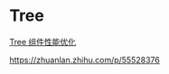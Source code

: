 # Tree

[Tree 组件性能优化](https://zhuanlan.zhihu.com/p/142618127)

https://zhuanlan.zhihu.com/p/55528376
